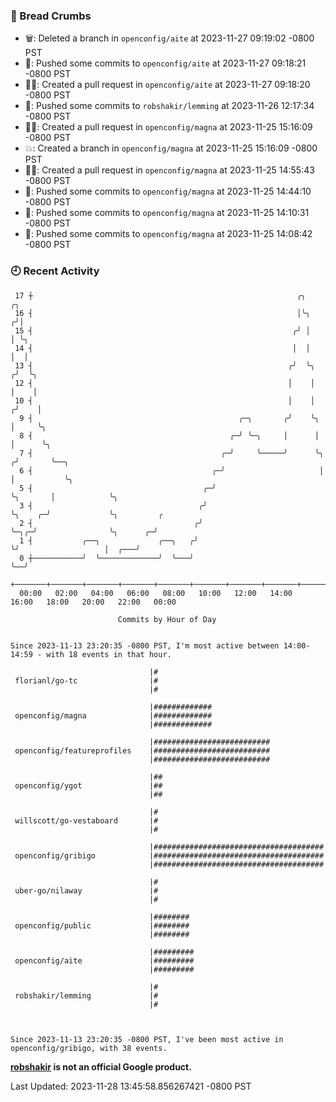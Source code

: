 ### 🍞 Bread Crumbs

 * 🗑: Deleted a branch in `openconfig/aite` at 2023-11-27 09:19:02 -0800 PST
 * 🚢: Pushed some commits to `openconfig/aite` at 2023-11-27 09:18:21 -0800 PST
 * ✍🏼: Created a pull request in `openconfig/aite` at 2023-11-27 09:18:20 -0800 PST
 * 🚢: Pushed some commits to `robshakir/lemming` at 2023-11-26 12:17:34 -0800 PST
 * ✍🏼: Created a pull request in `openconfig/magna` at 2023-11-25 15:16:09 -0800 PST
 * 💥: Created a branch in `openconfig/magna` at 2023-11-25 15:16:09 -0800 PST
 * ✍🏼: Created a pull request in `openconfig/magna` at 2023-11-25 14:55:43 -0800 PST
 * 🚢: Pushed some commits to `openconfig/magna` at 2023-11-25 14:44:10 -0800 PST
 * 🚢: Pushed some commits to `openconfig/magna` at 2023-11-25 14:10:31 -0800 PST
 * 🚢: Pushed some commits to `openconfig/magna` at 2023-11-25 14:08:42 -0800 PST

### 🕘 Recent Activity
```
 17 ┼                                                           ╭╮                ╭╮
 16 ┤                                                           │╰╮              ╭╯│
 15 ┤                                                          ╭╯ │              │ ╰╮
 14 ┤                                                          │  │              │  │
 13 ┤                                                         ╭╯  ╰╮            ╭╯  ╰╮
 12 ┤                                                         │    │            │    │
 10 ┤                                                         │    │           ╭╯    │
  9 ┤                                              ╭─╮       ╭╯    ╰╮          │     ╰╮
  8 ┤                                            ╭─╯ ╰─╮     │      │          │      ╰╮
  7 ┤                                          ╭─╯     ╰─────╯      ╰╮        ╭╯       ╰──╮
  6 ┤                                        ╭─╯                     │        │           ╰╮
  5 ┤                                      ╭─╯                       ╰╮       │            ╰╮
  3 ┤                                     ╭╯                          ╰╮    ╭─╯             ╰╮         ╭
  2 ┤                                    ╭╯                            ╰─╮╭─╯                ╰╮      ╭─╯
  1 ┤           ╭──╮             ╭──╮   ╭╯                               ╰╯                   │  ╭───╯
  0 ┼───────────╯  ╰─────────────╯  ╰───╯                                                     ╰──╯
    +───────+───────+───────+───────+───────+───────+───────+───────+───────+───────+───────+───────+────
  00:00   02:00   04:00   06:00   08:00   10:00   12:00   14:00   16:00   18:00   20:00   22:00   00:00   

						Commits by Hour of Day


Since 2023-11-13 23:20:35 -0800 PST, I'm most active between 14:00-14:59 - with 18 events in that hour.

```



```
                               |#
 florianl/go-tc                |#
                               |#

                               |#############
 openconfig/magna              |#############
                               |#############

                               |##########################
 openconfig/featureprofiles    |##########################
                               |##########################

                               |##
 openconfig/ygot               |##
                               |##

                               |#
 willscott/go-vestaboard       |#
                               |#

                               |######################################
 openconfig/gribigo            |######################################
                               |######################################

                               |#
 uber-go/nilaway               |#
                               |#

                               |########
 openconfig/public             |########
                               |########

                               |#########
 openconfig/aite               |#########
                               |#########

                               |#
 robshakir/lemming             |#
                               |#



Since 2023-11-13 23:20:35 -0800 PST, I've been most active in openconfig/gribigo, with 38 events.

```
**[robshakir](mailto:robjs@google.com) is not an official Google product.**  


Last Updated: 2023-11-28 13:45:58.856267421 -0800 PST

